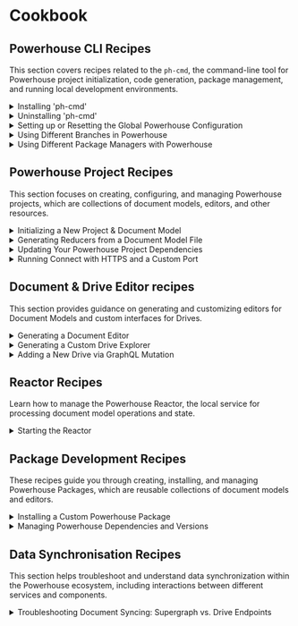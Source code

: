 # Cookbook

## Powerhouse CLI Recipes
This section covers recipes related to the `ph-cmd`, the command-line tool for Powerhouse project initialization, code generation, package management, and running local development environments.

<details id="installing-ph-cmd">
<summary>Installing 'ph-cmd'</summary>

## How to Install Powerhouse CLI
---

## Problem Statement
You need to install the Powerhouse CLI (`ph-cmd`) to create and manage Powerhouse projects.

## Prerequisites
- node.js 22 installed
- pnpm package manager installed
- Terminal or command prompt access

## Solution

### Step 1: Install the CLI globally
```bash
pnpm install -g ph-cmd
```

### Step 2: Verify the installation
```bash
ph-cmd --version
```

### Optional: Install specific versions
```bash
# For the staging version
pnpm install -g ph-cmd@staging

# For a specific version
pnpm install -g ph-cmd@<version>
```

## Expected Outcome
- Powerhouse CLI (`ph-cmd`) installed globally on your system
- Access to all Powerhouse CLI commands for project creation and management

## Common Issues and Solutions
- Issue: Permission errors during installation
  - Solution: Use `sudo` on Unix-based systems or run as administrator on Windows
- Issue: Version conflicts
  - Solution: Clean your system using the uninstallation recipe before installing a new version

## Related Recipes
- [Installing 'ph-cmd'](#installing-ph-cmd)
- [Uninstalling 'ph-cmd'](#uninstalling-ph-cmd)
- [Setting up or Resetting the Global Powerhouse Configuration](#setting-up-or-resetting-the-global-powerhouse-configuration)

## Further Reading
- [Powerhouse Builder Tools](/academy/MasteryTrack/BuilderEnvironment/BuilderTools)
</details>

<details id="uninstalling-ph-cmd">
<summary>Uninstalling 'ph-cmd'</summary>

## How to Uninstall Powerhouse CLI
---

## Problem Statement
You want to perform a clean installation of the Powerhouse CLI.

## Prerequisites
- Powerhouse CLI (`ph-cmd`) installed
- A terminal or IDE

## Solution

### Step 1: Uninstall `ph-cmd`
```bash
pnpm uninstall -g ph-cmd   
```

### Step 2: Remove the global setups folder 
```bash
rm -rf ~/.ph 
```

## Expected Outcome
- Your system should now be clean from the Powerhouse CLI

## Common Issues and Solutions
- Issue: Outdated version
  - Solution: Uninstall and reinstall the Powerhouse CLI

## Related Recipes
- [Installing 'ph-cmd'](#installing-ph-cmd)
- [Uninstalling 'ph-cmd'](#uninstalling-ph-cmd)
- [Setting up or Resetting the Global Powerhouse Configuration](#setting-up-or-resetting-the-global-powerhouse-configuration)

## Further Reading
- [Powerhouse Builder Tools](/academy/MasteryTrack/BuilderEnvironment/BuilderTools)
- [Create A New Powerhouse Project](/academy/GetStarted/CreateNewPowerhouseProject)
</details>

<details id="setting-up-or-resetting-the-global-powerhouse-configuration">
<summary>Setting up or Resetting the Global Powerhouse Configuration</summary>

## How to Set Up or Reset the Global Powerhouse Configuration
---

## Problem Statement
You need to initialize the global Powerhouse configuration for the first time, or reset it to resolve issues or start fresh. This might also involve switching to a specific dependency environment like staging.

## Prerequisites
- Powerhouse CLI (`ph-cmd`) installed
- Terminal or command prompt access

## Solution

### Step 1: (Optional) Remove Existing Configuration
If you suspect issues with your current global setup or want a completely clean slate, remove the existing global configuration directory. **Skip this if setting up for the first time.**
```bash
# Use with caution: this removes your global settings and downloaded dependencies.
rm -rf ~/.ph
```

### Step 2: Set Up Global Defaults
Initialize the default global project configuration.
```bash
ph setup-globals
```

### Step 3: (Optional) Switch to a Specific Environment (e.g., Staging)
If you need to use non-production dependencies, switch the global environment.
```bash
# Switch to staging dependencies
ph use staging

# Or switch back to the latest stable versions
# ph use latest
```

## Expected Outcome
- A `~/.ph` directory is created or reset.
- The global project is configured, potentially using the specified environment (e.g., staging).
- You are ready to initialize or work with Powerhouse projects using the defined global settings.

## Common Issues and Solutions
- Issue: Commands fail after removing `~/.ph`.
  - Solution: Ensure you run `ph setup-globals` afterwards.
- Issue: Need to use specific local dependencies globally.
  - Solution: Use `ph use local /path/to/local/packages`.

## Related Recipes
- [Installing 'ph-cmd'](#installing-ph-cmd)
- [Uninstalling 'ph-cmd'](#uninstalling-ph-cmd)
- [Using Different Branches in Powerhouse](#using-different-branches-in-powerhouse)

## Further Reading
- [Powerhouse Builder Tools](/academy/MasteryTrack/BuilderEnvironment/BuilderTools)
- [GraphQL Schema Best Practices](/academy/MasteryTrack/WorkWithData/GraphQLAtPowerhouse)
</details>

<details id="using-different-branches-in-powerhouse">
<summary>Using Different Branches in Powerhouse</summary>

## How to Use Different Branches in Powerhouse
---

## Problem Statement
You need to access experimental features, bugfixes, or development versions of Powerhouse components that aren't yet available in the stable release.

## Prerequisites
- Terminal or command prompt access
- pnpm package manager installed
- Node.js 22 installed

## Solution

### Step 1: Install CLI with Specific Branch
Choose the appropriate installation command based on your needs:

```bash
# For latest stable version
pnpm install -g ph-cmd

# For development version
pnpm install -g ph-cmd@dev

# For staging version
pnpm install -g ph-cmd@staging
```

### Step 2: Initialize Project with Specific Branch
When creating a new project, you can specify which branch to use:

```bash
# Use latest stable version of the boilerplate
ph init

# Use development version of the boilerplate
ph init --dev

# Use staging version of the boilerplate
ph init --staging
```

### Step 3: Switch Dependencies for Existing Project
For existing projects, you can switch all dependencies to different versions:

```bash
# Switch to latest production versions
ph use

# Switch to development versions
ph use dev

# Switch to production versions
ph use prod
```

## Expected Outcome
- Access to the specified version of Powerhouse components
- Ability to test experimental features or bugfixes
- Project configured with the chosen branch's dependencies

## Common Issues and Solutions
- Issue: Experimental features not working as expected
  - Solution: This is normal as these versions may contain untested features. Consider switching back to stable versions if issues persist.
- Issue: Version conflicts between components
  - Solution: Ensure all components are using the same branch version. Use `ph use` commands to synchronize versions.

## Related Recipes
- [Installing 'ph-cmd'](#installing-ph-cmd)
- Updating Your Powerhouse Project Dependencies
- [Setting up or Resetting the Global Powerhouse Configuration](#setting-up-or-resetting-the-global-powerhouse-configuration)

## Further Reading
- [Powerhouse Builder Tools](/academy/MasteryTrack/BuilderEnvironment/BuilderTools)
</details>

<details id="using-different-package-managers-with-powerhouse">
<summary>Using Different Package Managers with Powerhouse</summary>

## How to Use Different Package Managers with Powerhouse
---

## Problem Statement
You want to use a different package manager (npm, yarn, or bun) instead of pnpm for managing Powerhouse projects and dependencies.

## Prerequisites
- Node.js 22 installed
- Your preferred package manager installed (npm, yarn, or bun)
- Terminal or command prompt access

## Solution

### Step 1: Install the CLI with Your Preferred Package Manager
Choose the appropriate installation command based on your package manager:

```bash
# Using npm
npm install -g ph-cmd

# Using yarn
yarn global add ph-cmd

# Using bun
bun install -g ph-cmd

# Using pnpm (default)
pnpm install -g ph-cmd
```

### Step 2: Configure PATH for Global Binaries
For yarn and bun, you need to add their global binary directories to your PATH:

#### For Yarn:
```bash
# Add this to your ~/.bashrc, ~/.zshrc, or equivalent
export PATH="$PATH:$(yarn global bin)"
```

#### For Bun:
```bash
# Add this to your ~/.bashrc, ~/.zshrc, or equivalent
export PATH="$PATH:$HOME/.bun/bin"
```

After adding these lines, reload your shell configuration:
```bash
source ~/.bashrc  # or source ~/.zshrc
```

### Step 3: Verify Installation
Check that the CLI is properly installed and accessible:
```bash
ph-cmd --version
```

### Step 4: Using Different Package Managers in Projects
When working with Powerhouse projects, you can specify your preferred package manager:

```bash
# Initialize a project with npm
ph init --package-manager npm

# Initialize a project with yarn
ph init --package-manager yarn

# Initialize a project with bun
ph init --package-manager bun

# Initialize a project with pnpm (preferred default)
ph init --package-manager pnpm
```

## Expected Outcome
- Powerhouse CLI installed and accessible through your preferred package manager
- Ability to manage Powerhouse projects using your chosen package manager
- Proper PATH configuration for global binaries

## Common Issues and Solutions
- Issue: Command not found after installation
  - Solution: Ensure the global binary directory is in your PATH (especially for yarn and bun)
  - Solution: Try running the command with the full path to verify installation
- Issue: Permission errors during installation
  - Solution: Use `sudo` on Unix-based systems or run as administrator on Windows
- Issue: Package manager conflicts
  - Solution: Stick to one package manager per project to avoid lockfile conflicts

## Related Recipes
- [Installing 'ph-cmd'](#installing-ph-cmd)
- [Uninstalling 'ph-cmd'](#uninstalling-ph-cmd)
- [Setting up or Resetting the Global Powerhouse Configuration](#setting-up-or-resetting-the-global-powerhouse-configuration)

## Further Reading
- [Powerhouse Builder Tools](/academy/MasteryTrack/BuilderEnvironment/BuilderTools)
- [Yarn Global Installation Guide](https://classic.yarnpkg.com/lang/en/docs/cli/global/)
- [Bun Installation Guide](https://bun.sh/docs/installation#how-to-add-your-path)
</details>

## Powerhouse Project Recipes
This section focuses on creating, configuring, and managing Powerhouse projects, which are collections of document models, editors, and other resources.

<details id="initializing-a-new-project-and-document-model">
<summary>Initializing a New Project & Document Model</summary>

## How to Initialize a new project and document model
---

## Problem Statement
You need to create a new, empty document model within a Powerhouse project using the local Connect application (Studio mode) to represent a workflow of a business process.

## Prerequisites
- Powerhouse CLI (`ph-cmd`) installed
- A Powerhouse project initialized (see [Initializing a Powerhouse Project Recipe](#powerhouse-cli-recipes)) or follow Step 1 & 2 below.
- Access to a terminal or command prompt
- A web browser

## Solution

### Step 1: Initialize a Powerhouse Project (if needed)
If you haven't already, create a new Powerhouse project:
```bash
ph init
# Follow the prompts to name your project
```

### Step 2: Navigate to Project Directory
Change your current directory to the newly created project folder:
```bash
cd <yourprojectname>
```

### Step 3: Start the Local Connect Application
Run the `connect` command to start the local development environment:
```bash
ph connect
```
Wait for the output indicating the server is running (e.g., `Local: http://localhost:3000/`).

### Step 4: Open Connect in Browser
A browser window should open automatically to `http://localhost:3000/`. If not, navigate there manually.

### Step 5: Access Your Local Drive
Click on your local drive displayed on the Connect interface.

### Step 6: Create the Document Model
In the "New Document" section at the bottom of the page, click the `DocumentModel` button.

## Expected Outcome
- An empty document model is created and opened in the Document Model Editor within the Connect application.
- You are ready to start defining the schema and logic for your new model.

## Common Issues and Solutions
- Issue: `ph connect` command fails.
  - Solution: Ensure `ph-cmd` is installed correctly (`ph-cmd --version`). Check for port conflicts if `3000` is already in use. Make sure you are inside the project directory created by `ph init`.
- Issue: Browser window doesn't open automatically.
  - Solution: Manually open `http://localhost:3000/` in your browser.
- Issue: Cannot find the `DocumentModel` button.
  - Solution: Ensure you have navigated into your local drive within the Connect application first.

## Related Recipes
- [Initializing a Powerhouse Project](#powerhouse-cli-recipes)
- Designing a Document Model Schema (WIP)
- Implementing Document Model Reducers (Details to be added)

## Further Reading
- [Domain Modeling Guide](/domain-modeling)
- [GraphQL Schema Best Practices](/academy/MasteryTrack/WorkWithData/GraphQLAtPowerhouse)
</details>

<details id="generating-reducers-from-a-document-model-file">
<summary>Generating Reducers from a Document Model File</summary>

## How to Generate Reducers from a Document Model File
---

## Problem Statement
You have a Powerhouse Document Model defined in a `.phdm` or `.phdm.zip` file and need to generate the corresponding reducer functions for your project.

## Prerequisites
- Powerhouse CLI (`ph-cmd`) installed
- A Powerhouse project initialized (`ph init`)
- A `.phdm` or `.phdm.zip` file containing your document model definition, placed in your project (e.g., at the root).

## Solution

### Step 1: Navigate to Project Directory
Ensure your terminal is in the root directory of your Powerhouse project.
```bash
cd <yourprojectname>
```

### Step 2: Run the Generate Command
Execute the `ph generate` command, providing the path to your document model file.
```bash
# Replace todo.phdm.zip with the actual filename/path of your model
ph generate todo.phdm.zip
```

### Step 3: Integrate Generated Code
The command will output the generated reducer scaffolding code in the designated folders. 

## Expected Outcome
- Reducer functions corresponding to the operations defined in your document model are generated.
- The generated code is ready to be integrated into your project's state management logic.

## Common Issues and Solutions


## Related Recipes
- [Initializing a New Project & Document Model](#initializing-a-new-project-and-document-model)
- Generating a Document Editor

## Further Reading
- [Domain Modeling Guide](/domain-modeling)

</details>

<details id="updating-your-powerhouse-project-dependencies">
<summary>Updating Your Powerhouse Project Dependencies</summary>

## How to Update Your Powerhouse Project Dependencies
---

## Problem Statement
The update command allows you to update your Powerhouse dependencies to their latest versions based on the version ranges specified in your package.json.

```bash
ph update [options]
```

**Examples**
#### Update dependencies based on package.json ranges
```bash
ph update
```

#### Force update to latest dev versions
```bash
ph update --force dev
```

#### Force update to latest stable versions
```bash
ph update --force prod
```

#### Use a specific package manager
```bash
ph update --package-manager pnpm
```
</details>

<details id="running-connect-with-https-and-a-custom-port">
<summary>Running Connect with HTTPS and a Custom Port</summary>

## How to Run Connect with HTTPS and a Custom Port
---

## Problem Statement
You need to run the local Powerhouse Connect application using HTTPS, possibly on a different port than the default, for scenarios like testing on a remote server (e.g., EC2) or complying with specific network requirements.

## Prerequisites
- Powerhouse CLI (`ph-cmd`) installed
- A Powerhouse project initialized (`ph init`)
- Potentially, valid SSL/TLS certificates if running in a non-localhost environment that requires trusted HTTPS. (The `--https` flag may use self-signed certificates for local development).

## Solution

### Step 1: Navigate to Project Directory
Ensure your terminal is in the root directory of your Powerhouse project.
```bash
cd <yourprojectname>
```

### Step 2: Run Connect with Flags
Execute the `ph connect` command, adding the `--https` flag to enable HTTPS and the `--port` flag followed by the desired port number.
```bash
# Example using port 8442
ph connect --port 8442 --https
```

### Step 3: Access Connect
Open your web browser and navigate to the specified address. Remember to use `https` and include the custom port.
```
https://<your-hostname-or-ip>:<port>
# Example: https://localhost:8442
# Example: https://my-ec2-instance-ip:8442
```
You might encounter a browser warning about the self-signed certificate; you may need to accept the risk to proceed for local/development testing.

## Expected Outcome
- The Powerhouse Connect application starts and serves traffic over HTTPS on the specified port.
- You can access the Connect interface securely using the `https` protocol.

## Common Issues and Solutions
- Issue: Browser shows security warnings (e.g., "Your connection is not private").
  - Solution: This is expected when using the default self-signed certificate generated by `--https`. For development or internal testing, you can usually proceed by accepting the risk. For production or public-facing scenarios, configure Connect with properly signed certificates (consult Powerhouse documentation for advanced configuration).
- Issue: Port conflict (e.g., `"Port <port> is already in use"`).
  - Solution: Choose a different port number that is not currently occupied by another application.
- Issue: Cannot access Connect from a remote machine.
  - Solution: Ensure the port is open in any firewalls (on the server and potentially network firewalls). Verify you are using the correct public IP address or hostname of the machine running Connect.

## Related Recipes
- [Initializing a New Project & Document Model](#initializing-a-new-project-and-document-model)

## Further Reading
- [Powerhouse Builder Tools](/academy/MasteryTrack/BuilderEnvironment/BuilderTools)
- [GraphQL Schema Best Practices](/academy/MasteryTrack/WorkWithData/GraphQLAtPowerhouse)
</details>


## Document & Drive Editor recipes
This section provides guidance on generating and customizing editors for Document Models and custom interfaces for Drives.

<details id="generating-a-document-editor">
<summary>Generating a Document Editor</summary>

## How to Generate a Document Editor
---

## Problem Statement
You have a Powerhouse document model and need to create a user interface (editor) for it to be used within the Connect application.

## Prerequisites
- Powerhouse CLI (`ph-cmd`) installed
- A Powerhouse project initialized (`ph init`)
- A document model generated or defined within the project (e.g., in the `document-models` directory).

## Solution

### Step 1: Navigate to Project Directory
Ensure your terminal is in the root directory of your Powerhouse project.
```bash
cd <yourprojectname>
```

### Step 2: Generate the Editor Template
Run the `generate` command, specifying the editor name (usually matching the document model name) and the associated document type.

```bash
# Replace <ModelName> with the name of your document model (e.g., ToDoList)
# Replace <docType> with the identifier for your document (e.g., powerhouse/todolist)
ph generate --editor <ModelName> --document-types <docType>
```

## Expected Outcome
- A new directory is created under `editors/` (e.g., `editors/<model-name>/`).
- An `editor.tsx` file is generated within that directory, containing a basic template for your document editor.
- You can now customize `editor.tsx` to build your desired UI using HTML, Tailwind CSS, or custom CSS.

## Related Recipes
- [Initializing a New Project & Document Model](#initializing-a-new-project-and-document-model)
- [Generating a Custom Drive Explorer](#generating-a-custom-drive-explorer)

## Further Reading
- [Build a Todo-list Editor](/academy/GetStarted/BuildToDoListEditor)
</details>

<details id="generating-a-custom-drive-explorer">
<summary>Generating a Custom Drive Explorer</summary>

## How to Generate a Custom Drive Explorer
---

## Problem Statement
You need a custom, application-like interface to browse, organize, or interact with specific types of documents stored within a Powerhouse drive, going beyond the standard file listing.

## Prerequisites
- Powerhouse CLI (`ph-cmd`) installed
- A Powerhouse project initialized (`ph init`)

## Solution

### Step 1: Navigate to Project Directory
Ensure your terminal is in the root directory of your Powerhouse project.
```bash
cd <yourprojectname>
```

### Step 2: Generate the Drive Explorer Template
Run the `generate` command, specifying the `--drive-editor` flag and a name for your drive explorer application.

```bash
# Replace <drive-app-name> with a suitable name for your drive explorer (e.g., todo-drive-explorer)
ph generate --drive-editor <drive-app-name>
```

## Expected Outcome
- A new directory is created under `editors/` (e.g., `editors/<drive-app-name>/`).
- Template files (`EditorContainer.tsx`, components, hooks, etc.) are generated within that directory, providing a basic structure for a drive explorer.
- You can now customize these files to create your specific drive interface, potentially removing default components and adding custom views relevant to your document models.
- Remember to update your `powerhouse.manifest.json` to register the new app.

## Related Recipes
- [Generating a Document Editor](#generating-a-document-editor)

## Further Reading
- [Build a Drive-Explorer](/academy/MasteryTrack/BuildingUserExperiences/BuildingADriveExplorer)
</details>

<details id="adding-a-new-drive-via-graphql-mutation">
<summary>Adding a New Drive via GraphQL Mutation</summary>

## How to Add a New Remote Drive via GraphQL Mutation
---

## Problem Statement
You want to programmatically add a new remote drive to your Powerhouse Connect environment using a GraphQL mutation. This is useful for automation, scripting, or integrating with external systems.

## Prerequisites
- Access to the Switchboard or remote reactor (server node) of your Connect instance.
- The GraphQL endpoint for your instance (e.g., `https://staging.switchboard.phd/graphql/system`).
- Appropriate permissions to perform mutations.

## Solution

### Step 1: Access the GraphQL Playground or Client
Open the GraphQL Playground at your endpoint (e.g., [https://staging.switchboard.phd/graphql/system](https://staging.switchboard.phd/graphql/system)), or use a GraphQL client of your choice.

### Step 2: Prepare the Mutation
Use the following mutation to create a new drive, set a name and add a drive icon. Weither or not you define a ID & Slug is up to you:

```graphql
mutation Mutation($name: String!, $icon: String, $addDriveId: String, $slug: String) {
  addDrive(name: $name, icon: $icon, id: $addDriveId, slug: $slug) {
    icon
    id
    name
    slug
  }
}
```

Example variables:
```json
{
  "name": "AcademyTest",
  "icon": "https://static.thenounproject.com/png/3009860-200.png",
  "addDriveId": null,
  "slug": null
}
```
You can also provide a custom `id`, `slug`, or `preferredEditor` if needed.

### Step 3: Execute the Mutation
Run the mutation. On success, you will receive a response containing the new drive's `icon`, `id`, `name`, and `slug`:

```json
{
  "data": {
    "addDrive": {
      "icon": "https://static.thenounproject.com/png/3009860-200.png",
      "id": "6461580b-d317-4596-942d-f6b3d1bfc8fd",
      "name": "AcademyTest",
      "slug": "6461580b-d317-4596-942d-f6b3d1bfc8fd"
    }
  }
}
```

### Step 4: Construct the Drive URL
Once you have the `id` or `slug`, you can construct the drive URL for Connect:
- Format: `domain/d/driveId` or `domain/d/driveSlug`
- Example: `https://staging.connect.phd/d/6461580b-d317-4596-942d-f6b3d1bfc8fd`

### Step 5: Add the Drive in Connect
Use the constructed URL to add or access the drive in your Connect environment.

## Expected Outcome
- A new drive is created and accessible in your Connect environment.
- The drive can be managed or accessed using the generated URL.

## Related Recipes
- [Configuring Drives](/academy/MasteryTrack/BuildingUserExperiences/ConfiguringDrives)
- [Initializing a New Project & Document Model](#initializing-a-new-project-and-document-model)

## Further Reading
- [GraphQL Playground](https://www.apollographql.com/docs/apollo-server/testing/graphql-playground/)
- [Powerhouse Builder Tools](/academy/MasteryTrack/BuilderEnvironment/BuilderTools)

</details>


## Reactor Recipes
Learn how to manage the Powerhouse Reactor, the local service for processing document model operations and state.

<details id="starting-the-reactor">
<summary>Starting the Reactor</summary>

## How to Start the Powerhouse Reactor
---

## Problem Statement
You need to start the Powerhouse Reactor, the local service responsible for processing document model operations and managing state, typically for testing or development purposes.

## Prerequisites
- Powerhouse CLI (`ph-cmd`) installed
- A Powerhouse project initialized (`ph init`)
- You are in the root directory of your Powerhouse project.

## Solution

### Step 1: Navigate to Project Directory (if needed)
Ensure your terminal is in the root directory of your Powerhouse project.
```bash
cd <yourprojectname>
```

### Step 2: Run the Reactor Command
Execute the `ph reactor` command.
```bash
ph reactor
```

## Expected Outcome
- The Reactor service starts, typically listening on `localhost:4001`.
- You will see log output indicating the reactor is running and ready to process operations.
- A GraphQL endpoint is usually available at `http://localhost:4001/graphql` for direct interaction and testing.

## Common Issues and Solutions
- Issue: Reactor fails to start, mentioning port conflicts.
  - Solution: Ensure port `4001` (or the configured reactor port) is not already in use by another application. Stop the conflicting application or configure the reactor to use a different port (if possible, check documentation).
- Issue: Errors related to storage or configuration.
  - Solution: Check the `powerhouse.manifest.json` and any reactor-specific configuration files for errors. Ensure storage providers (like local disk) are accessible and configured correctly.

## Related Recipes
- [Initializing a New Project & Document Model](#initializing-a-new-project-and-document-model)
- Testing with GraphQL (Details to be added)

</details>

## Package Development Recipes
These recipes guide you through creating, installing, and managing Powerhouse Packages, which are reusable collections of document models and editors.

<details id="installing-a-custom-powerhouse-package">
<summary>Installing a Custom Powerhouse Package</summary>

## How to Install a Custom Powerhouse Package
---

## Problem Statement
You have developed and published a Powerhouse package (containing document models, editors, etc.) to npm, or you have a local package, and you need to install it into another Powerhouse project.

## Prerequisites
- Powerhouse CLI (`ph-cmd`) installed
- A Powerhouse project initialized (`ph init`) where you want to install the package.
- The custom package is either published to npm or available locally.

## Solution

### Step 1: Navigate to the Target Project Directory
Ensure your terminal is in the root directory of the Powerhouse project where you want to install the package.
```bash
cd <your-target-project-name>
```

### Step 2: Install the Package
Use the `ph install` command followed by the package name (if published to npm) or the path to the local package.

**For npm packages:**
```bash
# Replace <your-package-name> with the actual name on npm
ph install <your-package-name>
```

**For local packages (using a relative or absolute path):**
```bash
# Example using a relative path
ph install ../path/to/my-local-package

# Example using an absolute path
ph install /Users/you/dev/my-local-package
```

### Step 3: Verify Installation
Check your project's `package.json` and `powerhouse.manifest.json` to ensure the package dependency has been added correctly. Run `ph connect` to see if the components from the installed package are available.

## Expected Outcome
- The custom Powerhouse package is downloaded and installed into your project's dependencies.
- The `powerhouse.manifest.json` is updated (if necessary) to reflect the installed package.
- Document models, editors, drive explorers, or other components from the package become available within the target project.

## Common Issues and Solutions
- Issue: Package not found (npm).
  - Solution: Double-check the package name for typos. Ensure the package is published and accessible on npm.
- Issue: Path not found (local).
  - Solution: Verify the relative or absolute path to the local package directory is correct.
- Issue: Conflicts with existing project components or dependencies.
  - Solution: Resolve version conflicts or naming collisions as needed. Review the installed package's structure and dependencies.

## Related Recipes
- [Publishing a Powerhouse Package](#publishing-a-powerhouse-package)
- [Initializing a Powerhouse Project](#initializing-a-new-project-and-document-model)

</details>

<details id="managing-powerhouse-dependencies-and-versions">
<summary>Managing Powerhouse Dependencies and Versions</summary>

## How to Manage Powerhouse Dependencies and Versions
---
> **Note:** This is a temporary solution until version control is fully implemented in Powerhouse. Future updates may change how dependencies are managed.

## Problem Statement
You need to understand and manage different types of dependencies in your Powerhouse project, including:
- Monorepo dependencies (from the Powerhouse core repository)
- Project-specific dependencies (from published npm packages)
- Boilerplate dependencies

## Prerequisites
- Powerhouse CLI (`ph-cmd`) installed
- A Powerhouse project initialized (`ph init`)
- npm account (if you need to publish packages)

## Solution

### Understanding Different Types of Dependencies

1. **Monorepo Dependencies**
   - The Powerhouse monorepo has three main branches:
     - `main` (stable)
     - `dev` (development)
     - `staging` (pre-release)
   - You can use these branches by:
     ```bash
     # Install dev version of CLI
     pnpm install -g ph-cmd@dev
     
     # Initialize project with dev dependencies
     ph init --dev
     ```

2. **Project Dependencies**
   - These are dependencies from published npm packages
   - Update them using:
     ```bash
     # Update to latest stable versions
     ph use
     
     # Update to development versions
     ph use dev
     
     # Update to production versions
     ph use prod
     ```

3. **Publishing Updated Dependencies**
   - If you make changes to dependencies, you need to:
     1. Update the dependencies in your project
     2. Publish the updated package to npm
     3. Other projects will then get the new version when they run `ph install`

### Important Notes

1. **Breaking Changes**
   - Currently, updating Connect versions might break older packages
   - Always test thoroughly after updating dependencies
   - Consider publishing to a private npm registry for testing

2. **Local Development**
   - Using `ph use` in a project folder only affects that specific project
   - Other projects will still download the latest published version from npm
   - For testing, you can publish to your own npm account

## Expected Outcome
- Clear understanding of different dependency types
- Ability to manage and update dependencies appropriately
- Knowledge of when to publish updated packages

## Common Issues and Solutions
- Issue: Dependencies not updating as expected
  - Solution: Ensure you're using the correct `ph use` command for your needs
- Issue: Breaking changes after updates
  - Solution: Test thoroughly and consider publishing to a private npm registry first
- Issue: Confusion about which version is being used
  - Solution: Check your package.json and powerhouse.manifest.json for current versions

## Related Recipes
- [Installing 'ph-cmd'](#installing-ph-cmd)
- [Using Different Branches in Powerhouse](#using-different-branches-in-powerhouse)
- [Setting up or Resetting the Global Powerhouse Configuration](#setting-up-or-resetting-the-global-powerhouse-configuration)

## Further Reading
- [Powerhouse Builder Tools](/academy/MasteryTrack/BuilderEnvironment/BuilderTools)
- [GraphQL Schema Best Practices](/academy/MasteryTrack/WorkWithData/GraphQLAtPowerhouse)

</details>

## Data Synchronisation Recipes
This section helps troubleshoot and understand data synchronization within the Powerhouse ecosystem, including interactions between different services and components.

<details id="troubleshooting-document-syncing">
<summary>Troubleshooting Document Syncing: Supergraph vs. Drive Endpoints</summary>

## Troubleshooting Document Syncing: Supergraph vs. Drive Endpoints
---

## Problem Statement
You've created or modified documents within a specific drive using Powerhouse Connect, but when you query the main GraphQL endpoint (`http://localhost:4001/graphql`), you don't see the changes or the documents you expected. This can lead to confusion about whether data is being synced correctly.

## Prerequisites
- Powerhouse CLI (`ph-cmd`) installed.
- A Powerhouse project initialized (`ph init`).
- The Powerhouse Reactor is running (`ph reactor`).
- Powerhouse Connect is running (`ph connect`).
- You have attempted to create or modify documents in a drive (e.g., a "finances" drive).

## Solution

Understanding the different GraphQL endpoints in Powerhouse is crucial for effective troubleshooting:

1.  **The Supergraph Endpoint (`http://localhost:4001/graphql`):**
    *   This is the main entry point for the supergraph, which combines various subgraphs (e.g., system information, user accounts, etc.).
    *   While you can query many things here, it's generally **not** the endpoint for direct, real-time document content operations like `pushUpdates` for a specific drive.

2.  **Drive-Specific Endpoints (e.g., `http://localhost:4001/d/<driveId>` or `http://localhost:4001/d/<driveId>/graphql`):**
    *   Each drive (e.g., "finances", "mydocs") has its own dedicated endpoint.
    *   Operations that modify or directly interact with the content of a specific drive, such as creating new documents or pushing updates, are typically handled by this endpoint.
    *   When you interact with documents in Powerhouse Connect, it communicates with these drive-specific endpoints.

**Troubleshooting Steps:**

1.  **Identify the Correct Endpoint:**
    *   As illustrated in the scenario where a user was looking for documents in a "finances" drive, the key realization was needing to interact with the `http://localhost:4001/d/finances` endpoint for document-specific operations, not just `http://localhost:4001/graphql`.

2.  **Inspect Network Requests:**
    *   Open your browser's developer tools (usually by pressing F12) and go to the "Network" tab.
    *   Perform an action in Powerhouse Connect that involves a document (e.g., creating, saving).
    *   Look for GraphQL requests. You'll often see operations like `pushUpdates`.
    *   Examine the "Request URL" or "Path" for these requests. You'll likely see they are being sent to a drive-specific endpoint (e.g., `/d/finances`, `/d/powerhouse`).
    *   The payload might show `operationName: "pushUpdates"`, confirming a document modification attempt.

3.  **Querying Drive Data:**
    *   If you want to query the state of documents within a specific drive via GraphQL, ensure you are targeting that drive's GraphQL endpoint (often `http://localhost:4001/d/<driveId>/graphql` or through specific queries available on the main supergraph that reference the drive). The exact query structure will depend on your document models.

4.  **Clear Caches and Reset (If Necessary):**
    *   Sometimes, old state or cached data can cause confusion. As a general troubleshooting step if issues persist:
        *   Try deleting the `.ph` folder in your user's home directory (`~/.ph`). This folder stores global Powerhouse configurations and cached dependencies. 
        *   Clear browser storage (localStorage, IndexedDB) for the Connect application.

## Expected Outcome
- You can correctly identify which GraphQL endpoint to use for different types of queries and operations.
- You understand that document-specific operations (like creating or updating documents in a drive) are typically handled by drive-specific endpoints.
- You can use browser developer tools to inspect network requests and confirm which endpoints Powerhouse Connect is using.
- Documents sync as expected, and you can retrieve their state by querying the appropriate endpoint.

## Common Issues and Solutions
-   **Issue:** Documents created in Connect don't appear when querying `http://localhost:4001/graphql`.
    -   **Solution:** You are likely querying the general supergraph. For document-specific data, ensure you are targeting the drive's endpoint (e.g., `http://localhost:4001/d/<driveId>`) or using queries designed to fetch data from specific drives. Inspect Connect's network activity to see the endpoint it uses for `pushUpdates`.
-   **Issue:** Persistent syncing problems or unexpected behavior after trying the above.
    -   **Solution:** Consider cleaning the global Powerhouse setup by removing `~/.ph`
    
</details>
